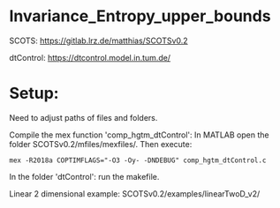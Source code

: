# Invariance_Entropy_upper_bounds
SCOTS: https://gitlab.lrz.de/matthias/SCOTSv0.2 

dtControl: https://dtcontrol.model.in.tum.de/

# Setup:

Need to adjust paths of files and folders.

Compile the mex function 'comp_hgtm_dtControl': In MATLAB open the folder SCOTSv0.2/mfiles/mexfiles/. Then execute:
	
	mex -R2018a COPTIMFLAGS="-O3 -Oy- -DNDEBUG" comp_hgtm_dtControl.c

In the folder 'dtControl': run the makefile.

Linear 2 dimensional example: SCOTSv0.2/examples/linearTwoD_v2/
